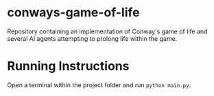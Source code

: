 # conways-game-of-life
Repository containing an implementation of Conway's game of life and several AI agents attempting to prolong life within the game. 

# Running Instructions
Open a terminal within the project folder and run `python main.py`.